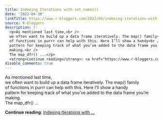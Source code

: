 ```yaml
---
title: Indexing Iterations with set_names()
date: '2022-04-10'
linkTitle: https://www.r-bloggers.com/2022/04/indexing-iterations-with-set_names/
source: R-bloggers
description: |-
  <p>As mentioned last time,<br />
  we often want to build up a data frame iteratively. The map() family<br />
  of functions in purrr can help with this. Here I’ll show a handy<br />
  pattern for keeping track of what you’ve added to the data frame you’re<br />
  making.<br />
  The map_dfr() ...</p>
  <strong>Continue reading</strong>: <a href="https://www.r-bloggers.com/2022/04/indexing-iterations-with-set_names/">Indexing Iterations with ...
disable_comments: true
---
```

<p>As mentioned last time,<br />
we often want to build up a data frame iteratively. The map() family<br />
of functions in purrr can help with this. Here I’ll show a handy<br />
pattern for keeping track of what you’ve added to the data frame you’re<br />
making.<br />
The map_dfr() ...</p>
<strong>Continue reading</strong>: <a href="https://www.r-bloggers.com/2022/04/indexing-iterations-with-set_names/">Indexing Iterations with ...